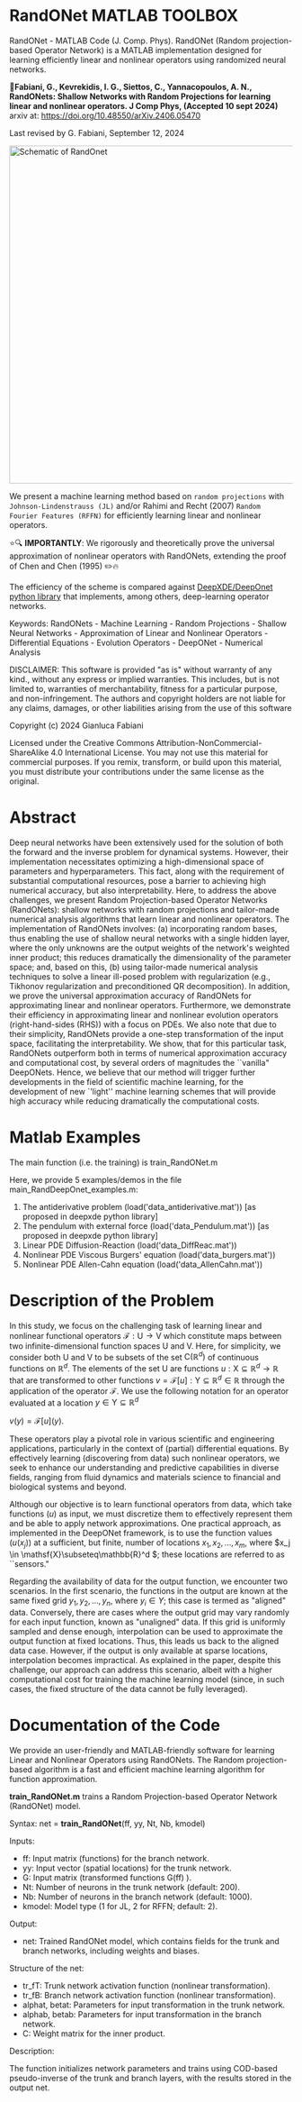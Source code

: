 # RandONet MATLAB TOOLBOX
RandONet - MATLAB Code (J. Comp. Phys).  RandONet (Random projection-based Operator Network) is a MATLAB implementation designed for learning efficiently linear and nonlinear operators using randomized neural networks.

&#x1F4D8;**Fabiani, G., Kevrekidis, I. G., Siettos, C., Yannacopoulos, A. N., RandONets: Shallow Networks with Random Projections for learning linear and nonlinear operators. J Comp Phys, (Accepted 10 sept 2024)**
arxiv at: https://doi.org/10.48550/arXiv.2406.05470

Last revised by G. Fabiani, September 12, 2024

<img src="https://raw.githubusercontent.com/GianlucaFabiani/RandONets/main/images/Schematic_RandOnet_details_colored.jpg" alt="Schematic of RandOnet" width="600"/>

We present a machine learning method based on ``random projections`` with ``Johnson-Lindenstrauss (JL)`` and/or Rahimi and Recht (2007) ``Random Fourier Features (RFFN)`` for efficiently learning linear and nonlinear operators.

⭐🔍 **IMPORTANTLY**: We rigorously and theoretically prove the universal approximation of nonlinear operators with RandONets, extending the proof of Chen and Chen (1995) ✏️🔥

The efficiency of the scheme is compared against [DeepXDE/DeepOnet python library](https://github.com/lululxvi/deepxde) that implements, among others, deep-learning operator networks.

Keywords: RandONets - Machine Learning - Random Projections  - Shallow Neural Networks -  Approximation of Linear and Nonlinear Operators - Differential Equations - Evolution Operators - DeepONet - Numerical Analysis

DISCLAIMER:
This software is provided "as is" without warranty of any kind., without any express or implied warranties.
This includes, but is not limited to, warranties of merchantability, fitness for a particular purpose, and non-infringement.
The authors and copyright holders are not liable for any claims, damages, or other liabilities arising from the use of this software

Copyright (c) 2024 Gianluca Fabiani

Licensed under the Creative Commons Attribution-NonCommercial-ShareAlike 4.0 International License.
You may not use this material for commercial purposes.
If you remix, transform, or build upon this material, you must distribute your contributions under the same license as the original.

Abstract
=====
Deep neural networks have been extensively used for the solution of both the forward and the inverse problem for dynamical systems. However, their implementation necessitates optimizing a high-dimensional space of parameters and hyperparameters. This fact, along with the requirement of substantial computational resources, pose a barrier to achieving high numerical accuracy, but also interpretability.
Here, to address the above challenges, we present Random Projection-based Operator Networks (RandONets): shallow networks with random projections and tailor-made numerical analysis algorithms that learn linear and nonlinear operators. The implementation of RandONets involves: (a) incorporating random bases, thus enabling the use of shallow neural networks with a single hidden layer, where the only unknowns are the output weights of the network's weighted inner product; this reduces dramatically the dimensionality of the parameter space; and, based on this, (b) using tailor-made numerical analysis techniques to solve a linear ill-posed problem with regularization (e.g., Tikhonov regularization and preconditioned QR decomposition). 
In addition, we prove the universal approximation accuracy of RandONets for approximating linear and nonlinear operators. Furthermore, we demonstrate their efficiency in approximating linear and nonlinear evolution operators (right-hand-sides (RHS)) with a focus on PDEs. We also note that due to their simplicity, RandONets provide a one-step transformation of the input space, facilitating the interpretability.
We show, that for this particular task, RandONets outperform both in terms of numerical approximation accuracy and computational cost, by several orders of magnitudes the ``vanilla" DeepONets. Hence, we believe that our method will trigger further developments in the field of scientific machine learning, for the development of new `'light'' machine learning schemes that will provide high accuracy while reducing dramatically the computational costs.

Matlab Examples
==========

The main function (i.e. the training) is train_RandONet.m

Here, we provide 5 examples/demos in the file main_RandDeepOnet_examples.m:

1) The antiderivative problem (load('data_antiderivative.mat')) [as proposed in deepxde python library]
2) The pendulum with external force  (load('data_Pendulum.mat')) [as proposed in deepxde python library]
3) Linear PDE Diffusion-Reaction (load('data_DiffReac.mat'))
4) Nonlinear PDE Viscous Burgers' equation (load('data_burgers.mat'))
5) Nonlinear PDE Allen-Cahn equation (load('data_AllenCahn.mat'))

Description of the Problem
========
In this study, we focus on the challenging task of learning linear and nonlinear functional operators $\mathcal{F}:\mathsf{U} \rightarrow \mathsf{V}$ which constitute maps between two infinite-dimensional function spaces $\mathsf{U}$ and $\mathsf{V}$. Here, for simplicity, we consider both $\mathsf{U}$ and $\mathsf{V}$ to be subsets of the set $\mathsf{C}(\mathbb{R}^d)$ of continuous functions on $\mathbb{R}^d$. The elements of the set $\mathsf{U}$ are functions $u:\mathsf{X}\subseteq \mathbb{R}^d \rightarrow \mathbb{R}$ that are transformed to other functions $v=\mathcal{F}[u]:\mathsf{Y}\subseteq \mathbb{R}^d \in \mathbb{R}$ through the application of the operator $\mathcal{F}$. We use the following notation for an operator evaluated at a location $y \in \mathsf{Y}\subseteq \mathbb{R}^d$

$v(y)=\mathcal{F}[u] (y).$

These operators play a pivotal role in various scientific and engineering applications, particularly in the context of (partial) differential equations.
By effectively learning (discovering from data) such nonlinear operators, we seek to enhance our understanding and predictive capabilities in diverse fields, ranging from fluid dynamics and materials science to financial and biological systems and beyond.

Although our objective is to learn functional operators from data, which take functions ($u$) as input, we must discretize them to effectively represent them and be able to apply network approximations. One practical approach, as implemented in the DeepONet framework, is to use the function values ($u(x_j)$) at a sufficient, but finite, number of locations ${x_1, x_2, \dots , x_m}$, where $x_j \in \mathsf{X}\subseteq\mathbb{R}^d $; these locations are referred to as ``sensors."

Regarding the availability of data for the output function, we encounter two scenarios. In the first scenario, the functions in the output are known at the same fixed grid ${y_1, y_2,\dots,y_{n}}$, where $y_i \in Y$; this case is termed as "aligned" data. Conversely, there are cases where the output grid may vary randomly for each input function, known as "unaligned" data. If this grid is uniformly sampled and dense enough, interpolation can be used to approximate the output function at fixed locations. Thus, this leads us back to the aligned data case. However, if the output is only available at sparse locations, interpolation becomes impractical. As explained in the paper, despite this challenge, our approach can address this scenario, albeit with a higher computational cost for training the machine learning model (since, in such cases, the fixed structure of the data cannot be fully leveraged).

Documentation of the Code
=====
We provide an user-friendly and MATLAB-friendly software for learning Linear and Nonlinear Operators using RandONets. The Random projection-based algorithm is a fast and efficient machine learning algorithm for function approximation.
  
**train_RandONet.m** trains a Random Projection-based Operator Network (RandONet) model.

Syntax:
net = **train_RandONet**(ff, yy, Nt, Nb, kmodel)

Inputs:

* ff: Input matrix (functions) for the branch network.
* yy: Input vector (spatial locations) for the trunk network.
* G: Input matrix (transformed functions G(ff) ).
* Nt: Number of neurons in the trunk network (default: 200).
* Nb: Number of neurons in the branch network (default: 1000).
* kmodel: Model type (1 for JL, 2 for RFFN; default: 2).

Output:

* net: Trained RandONet model, which contains fields for the trunk and branch networks, including weights and biases.

Structure of the net:

* tr_fT: Trunk network activation function (nonlinear transformation).
* tr_fB: Branch network activation function (nonlinear transformation).
* alphat, betat: Parameters for input transformation in the trunk network.
* alphab, betab: Parameters for input transformation in the branch network.
* C: Weight matrix for the inner product.

Description:

The function initializes network parameters and trains using COD-based pseudo-inverse of the trunk and branch layers, with the results stored in the output net.


